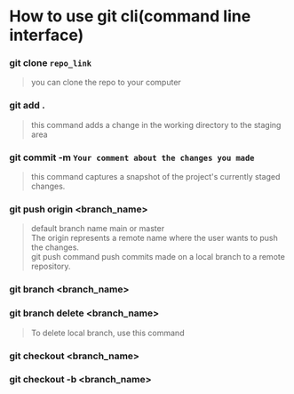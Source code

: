 # How to use git cli(command line interface)

### git clone `repo_link`
> you can clone the repo to your computer

### git add .
>this command adds a change in the working directory to the staging area

### git commit -m `Your comment about the changes you made`
>this command captures a snapshot of the project's currently staged changes. 

### git push origin <branch_name>
 >default branch name main or master  
 The origin represents a remote name where the user wants to push the changes.  
 git push command push commits made on a local branch to a remote repository.  

### git branch <branch_name>

### git branch delete <branch_name>
 > To delete local branch, use this command
 
### git checkout <branch_name>

### git checkout -b <branch_name>

